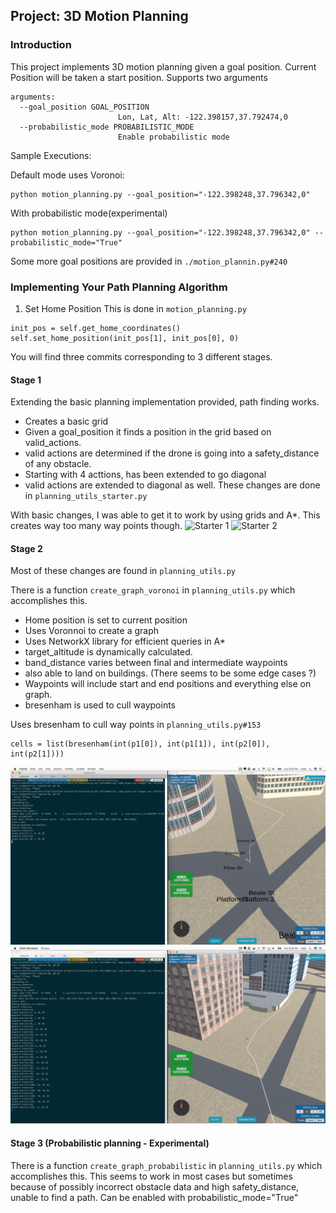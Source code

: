 ## Project: 3D Motion Planning

### Introduction
This project implements 3D motion planning given a goal position. Current Position will be taken a start position.
Supports two arguments
```
arguments:  
  --goal_position GOAL_POSITION
                        Lon, Lat, Alt: -122.398157,37.792474,0
  --probabilistic_mode PROBABILISTIC_MODE
                        Enable probabilistic mode
```
Sample Executions:

Default mode uses Voronoi:
```
python motion_planning.py --goal_position="-122.398248,37.796342,0"
```
With probabilistic mode(experimental)
```
python motion_planning.py --goal_position="-122.398248,37.796342,0" --probabilistic_mode="True"
```
Some more goal positions are provided in `./motion_plannin.py#240`



### Implementing Your Path Planning Algorithm
1) Set Home Position
This is done in `motion_planning.py`
```
init_pos = self.get_home_coordinates()
self.set_home_position(init_pos[1], init_pos[0], 0)
```

You will find three commits corresponding to 3 different stages.

#### Stage 1
Extending the basic planning implementation provided, path finding works.

- Creates a basic grid
- Given a goal_position it finds a position in the grid based on valid_actions.
- valid actions are determined if the drone is going into a safety_distance of any obstacle.
- Starting with 4 acttions, has been extended to go diagonal
- valid actions are extended to diagonal as well.
These changes are done in `planning_utils_starter.py`

With basic changes, I was able to get it to work by using grids and A*. This creates way too many way points though.
![Starter 1](./misc/starter_2.png)
![Starter 2](./misc/starter_1.png)

#### Stage 2
Most of these changes are found in `planning_utils.py`

There is a function `create_graph_voronoi` in `planning_utils.py` which accomplishes this.
- Home position is set to current position
- Uses Voronnoi to create a graph
- Uses NetworkX library for efficient queries in A*
- target_altitude is dynamically calculated.
- band_distance varies between final and intermediate waypoints
- also able to land on buildings. (There seems to be some edge cases ?)
- Waypoints will include start and end positions and everything else on graph.
- bresenham is used to cull waypoints

Uses bresenham to cull way points in `planning_utils.py#153`
```
cells = list(bresenham(int(p1[0]), int(p1[1]), int(p2[0]), int(p2[1])))
```
![Voronoi 1](./misc/voronoi_2_1.png)
![Voronoi 2](./misc/voronoi_2_2.png)


#### Stage 3 (Probabilistic planning - Experimental)
There is a function `create_graph_probabilistic` in `planning_utils.py` which accomplishes this. This seems to work in most cases but sometimes because of possibly incorrect obstacle data and high safety_distance, unable to find a path. Can be enabled with probabilistic_mode="True"